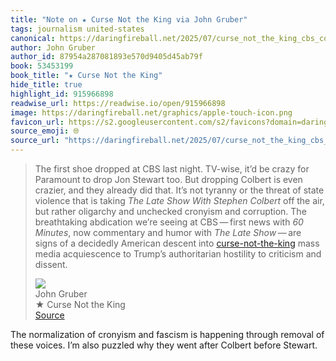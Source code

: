 ```yaml
---
title: "Note on ★ Curse Not the King via John Gruber"
tags: journalism united-states
canonical: https://daringfireball.net/2025/07/curse_not_the_king_cbs_colbert_trump
author: John Gruber
author_id: 87954a287081893e570d9405d45ab79f
book: 53453199
book_title: "★ Curse Not the King"
hide_title: true
highlight_id: 915966898
readwise_url: https://readwise.io/open/915966898
image: https://daringfireball.net/graphics/apple-touch-icon.png
favicon_url: https://s2.googleusercontent.com/s2/favicons?domain=daringfireball.net
source_emoji: 🌐
source_url: "https://daringfireball.net/2025/07/curse_not_the_king_cbs_colbert_trump#:~:text=The%20first%20shoe,criticism%20and%20dissent."
---
```


> The first shoe dropped at CBS last night. TV-wise, it’d be crazy for Paramount to drop Jon Stewart too. But dropping Colbert is even crazier, and they already did that. It’s not tyranny or the threat of state violence that is taking *The Late Show With Stephen Colbert* off the air, but rather oligarchy and unchecked cronyism and corruption. The breathtaking abdication we’re seeing at CBS — first news with *60 Minutes*, now commentary and humor with *The Late Show* — are signs of a decidedly American descent into [curse-not-the-king](https://www.biblegateway.com/verse/en/Ecclesiastes%2010%3A20) mass media acquiescence to Trump’s authoritarian hostility to criticism and dissent.
> <div class="quoteback-footer"><div class="quoteback-avatar"><img class="mini-favicon" src="https://s2.googleusercontent.com/s2/favicons?domain=daringfireball.net"></div><div class="quoteback-metadata"><div class="metadata-inner"><span style="display:none">FROM:</span><div aria-label="John Gruber" class="quoteback-author"> John Gruber</div><div aria-label="★ Curse Not the King" class="quoteback-title"> ★ Curse Not the King</div></div></div><div class="quoteback-backlink"><a target="_blank" aria-label="go to the full text of this quotation" rel="noopener" href="https://daringfireball.net/2025/07/curse_not_the_king_cbs_colbert_trump#:~:text=The%20first%20shoe,criticism%20and%20dissent." class="quoteback-arrow"> Source</a></div></div>

The normalization of cronyism and fascism is happening through removal of these voices. I’m also puzzled why they went after Colbert before Stewart. 